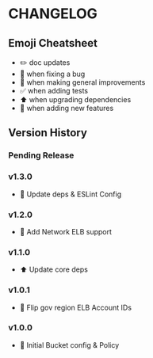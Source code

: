 # CHANGELOG

## Emoji Cheatsheet
- :pencil2: doc updates
- :bug: when fixing a bug
- :rocket: when making general improvements
- :white_check_mark: when adding tests
- :arrow_up: when upgrading dependencies
- :tada: when adding new features

## Version History

### Pending Release

### v1.3.0

- :rocket: Update deps & ESLint Config

### v1.2.0

- :tada: Add Network ELB support

### v1.1.0

- :arrow_up: Update core deps

### v1.0.1

- :bug: Flip gov region ELB Account IDs


### v1.0.0

- :rocket: Initial Bucket config & Policy

